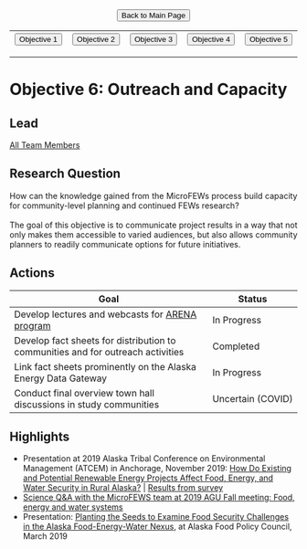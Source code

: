 <form action="https://mjc55.github.io/MicroFEWs_Legacy/" align="center" style="bold">
<input type="submit" value="Back to Main Page" />
</form>


<p align="center" text-align="center"><table style="border-collapse: collapse; border: none;">
  <tr width="100%" style="border: none;">
    <th width="400" style="border: none;"> <form action="https://mjc55.github.io/MicroFEWs_Legacy/Objectives/Objective_1" align="center"><input type="submit" value="Objective 1" /></form> </th>
    <th width="400" style="border: none;"> <form action="https://mjc55.github.io/MicroFEWs_Legacy/Objectives/Objective_2" align="center"><input type="submit" value="Objective 2" /></form>  </th>
    <th width="400" style="border: none;"> <form action="https://mjc55.github.io/MicroFEWs_Legacy/Objectives/Objective_3" align="center"><input type="submit" value="Objective 3" /></form> </th>
    <th width="400" style="border: none;"> <form action="https://mjc55.github.io/MicroFEWs_Legacy/Objectives/Objective_4" align="center"><input type="submit" value="Objective 4" /></form> </th>
    <th width="400" style="border: none;"> <form action="https://mjc55.github.io/MicroFEWs_Legacy/Objectives/Objective_5" align="center"><input type="submit" value="Objective 5" /></form> </th>
  </tr>
</table></p>



# Objective 6: Outreach and Capacity

## Lead
[All Team Members](https://mjc55.github.io/MicroFEWs_Legacy/Team)

## Research Question
<div style="text-align: justify"> 
How can the knowledge gained from the MicroFEWs process build capacity for community-level planning and continued FEWs research?
  <br> <br>
The goal of this objective is to communicate project results in a way that not only makes them accessible to varied audiences, but also allows community planners 
  to readily communicate options for future initiatives.
</div>
 

 
## Actions
 
<div style="text-align: justify"> 
</div>

| Goal  | Status  |
|---   |---  |
| Develop lectures and webcasts for [ARENA program](https://arena.alaska.edu/)	| In&nbsp;Progress |
| Develop fact sheets for distribution to communities and for outreach activities	| Completed |
| Link fact sheets prominently on the Alaska Energy Data Gateway	| In&nbsp;Progress |
| Conduct final overview town hall discussions in study communities	| Uncertain&nbsp;(COVID) |



## Highlights

* Presentation at 2019 Alaska Tribal Conference on Environmental Management (ATCEM) in Anchorage, November 2019: [How Do Existing and Potential Renewable Energy Projects Affect Food, Energy, and Water Security in Rural Alaska?](microfews_atcem_presentation_nov_21_2019_ewjs20191120.pdf) | [Results from survey](atcem_summary-of-feedback_nov-21-2019.pdf)
* [Science Q&A with the MicroFEWS team at 2019 AGU Fall meeting: Food, energy and water systems](https://www.youtube.com/watch?v=Qy6gHUUuM8U)
* Presentation: [Planting the Seeds to Examine Food Security Challenges in the Alaska Food-Energy-Water Nexus](afpc_final_03072019.pdf), at Alaska Food Policy Council, March 2019


